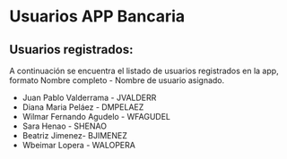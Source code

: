 ﻿


# Usuarios APP Bancaria

## Usuarios registrados:

A continuación se encuentra el listado de usuarios registrados en la app, formato Nombre completo - Nombre de usuario asignado.
- Juan Pablo Valderrama - JVALDERR
- Diana Maria Peláez - DMPELAEZ
- Wilmar Fernando Agudelo - WFAGUDEL
- Sara Henao - SHENAO
- Beatriz Jimenez- BJIMENEZ
- Wbeimar Lopera - WALOPERA